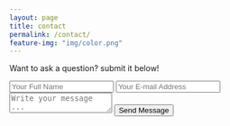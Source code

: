 ```yaml
---
layout: page
title: contact
permalink: /contact/
feature-img: "img/color.png"
---
```


Want to ask a question? submit it below!
<form action="https://getsimpleform.com/messages?form_api_token=fe089587b0ec039c8232e3dbb4f13dde" method="post">
  <!-- the redirect_to is optional, the form will redirect to the referrer on submission  -->
  <input type='hidden' name='redirect_to' value='http://estephens6.github.io/thank-you/' />
  <input type='text' name='name' placeholder='Your Full Name' />
  <input type='email' name='email' placeholder='Your E-mail Address' />
  <textarea name='message' placeholder='Write your message ...'></textarea>
  <input type='submit' value='Send Message' />
</form>